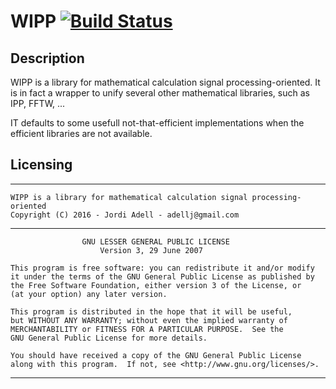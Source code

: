 # WIPP [![Build Status](https://travis-ci.org/jordi-adell/wipp.svg?branch=master)](https://travis-ci.org/jordi-adell/wipp)

## Description

WIPP is a library for mathematical calculation signal processing-oriented.
It is in fact a wrapper to unify several other mathematical libraries, such as IPP, FFTW, ...

IT defaults to some usefull not-that-efficient implementations when
the efficient libraries are not available.



## Licensing
--------------------------------------------------------------------------------
    WIPP is a library for mathematical calculation signal processing-oriented
    Copyright (C) 2016 - Jordi Adell - adellj@gmail.com
-----------------------------------------------------------------------------------
                    GNU LESSER GENERAL PUBLIC LICENSE 
                        Version 3, 29 June 2007 

    This program is free software: you can redistribute it and/or modify
    it under the terms of the GNU General Public License as published by
    the Free Software Foundation, either version 3 of the License, or
    (at your option) any later version.

    This program is distributed in the hope that it will be useful,
    but WITHOUT ANY WARRANTY; without even the implied warranty of
    MERCHANTABILITY or FITNESS FOR A PARTICULAR PURPOSE.  See the
    GNU General Public License for more details.

    You should have received a copy of the GNU General Public License
    along with this program.  If not, see <http://www.gnu.org/licenses/>.
-------------------------------------------------------------------------------

